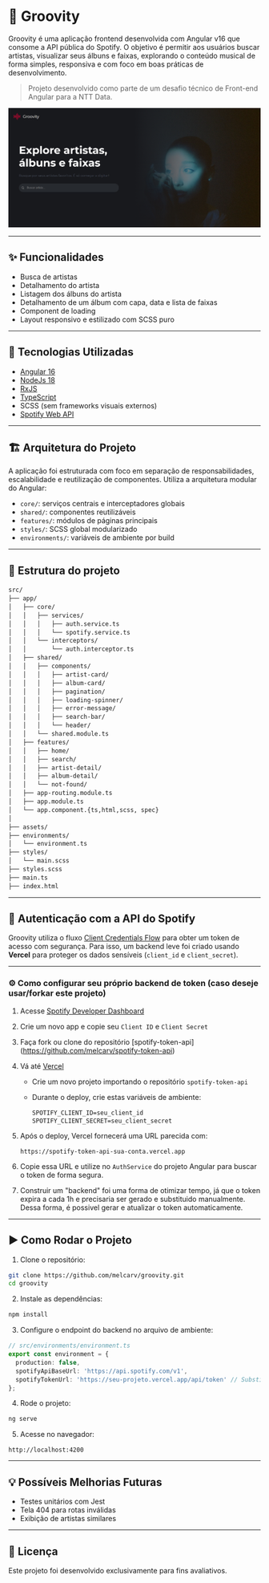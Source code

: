 # 🎵 Groovity

Groovity é uma aplicação frontend desenvolvida com Angular v16 que consome a API pública do Spotify. O objetivo é permitir aos usuários buscar artistas, visualizar seus álbuns e faixas, explorando o conteúdo musical de forma simples, responsiva e com foco em boas práticas de desenvolvimento.

> Projeto desenvolvido como parte de um desafio técnico de Front-end Angular para a NTT Data.

![Página principal da aplicação](/src/assets/image/screenshot.png)

---

## ✨ Funcionalidades

- Busca de artistas
- Detalhamento do artista
- Listagem dos álbuns do artista
- Detalhamento de um álbum com capa, data e lista de faixas
- Component de loading
- Layout responsivo e estilizado com SCSS puro

---

## 🧰 Tecnologias Utilizadas

- [Angular 16](https://angular.io/)
- [NodeJs 18](https://nodejs.org/pt)
- [RxJS](https://rxjs.dev/)
- [TypeScript](https://www.typescriptlang.org/)
- SCSS (sem frameworks visuais externos)
- [Spotify Web API](https://developer.spotify.com/documentation/web-api/)

---

## 🏗️ Arquitetura do Projeto

A aplicação foi estruturada com foco em separação de responsabilidades, escalabilidade e reutilização de componentes. Utiliza a arquitetura modular do Angular:

- `core/`: serviços centrais e interceptadores globais
- `shared/`: componentes reutilizáveis
- `features/`: módulos de páginas principais
- `styles/`: SCSS global modularizado
- `environments/`: variáveis de ambiente por build

---

## 📁 Estrutura do projeto

```txt
src/
├── app/
│   ├── core/
│   │   ├── services/
│   │   │   ├── auth.service.ts
│   │   │   └── spotify.service.ts
│   │   └── interceptors/
│   │       └── auth.interceptor.ts
│   ├── shared/
│   │   ├── components/
│   │   │   ├── artist-card/
│   │   │   ├── album-card/
│   │   │   ├── pagination/
│   │   │   ├── loading-spinner/
│   │   │   ├── error-message/
│   │   │   ├── search-bar/
│   │   │   └── header/
│   │   └── shared.module.ts
│   ├── features/
│   │   ├── home/
│   │   ├── search/
│   │   ├── artist-detail/
│   │   ├── album-detail/
│   │   └── not-found/
│   ├── app-routing.module.ts
│   ├── app.module.ts
│   └── app.component.{ts,html,scss, spec}
│
├── assets/
├── environments/
│   └── environment.ts
├── styles/
│   └── main.scss
├── styles.scss
├── main.ts
├── index.html
```

---

## 🔐 Autenticação com a API do Spotify

Groovity utiliza o fluxo [Client Credentials Flow](https://developer.spotify.com/documentation/web-api/tutorials/client-credentials-flow) para obter um token de acesso com segurança. Para isso, um backend leve foi criado usando **Vercel** para proteger os dados sensíveis (`client_id` e `client_secret`).

---

### ⚙️ Como configurar seu próprio backend de token (caso deseje usar/forkar este projeto)

1. Acesse [Spotify Developer Dashboard](https://developer.spotify.com/dashboard)
2. Crie um novo app e copie seu `Client ID` e `Client Secret`
3. Faça fork ou clone do repositório [spotify-token-api] (https://github.com/melcarv/spotify-token-api)
4. Vá até [Vercel](https://vercel.com)
   - Crie um novo projeto importando o repositório `spotify-token-api`
   - Durante o deploy, crie estas variáveis de ambiente:

     ```
     SPOTIFY_CLIENT_ID=seu_client_id
     SPOTIFY_CLIENT_SECRET=seu_client_secret
     ```

5. Após o deploy, Vercel fornecerá uma URL parecida com:

   ```
   https://spotify-token-api-sua-conta.vercel.app
   ```

6. Copie essa URL e utilize no `AuthService` do projeto Angular para buscar o token de forma segura.

7. Construir um "backend" foi uma forma de otimizar tempo, já que o token expira a cada 1h e precisaria ser gerado e substituido manualmente. Dessa forma, é possivel gerar e atualizar o token automaticamente.

---

## ▶️ Como Rodar o Projeto

1. Clone o repositório:
```bash
git clone https://github.com/melcarv/groovity.git
cd groovity
```

2. Instale as dependências:
```bash
npm install
```

3. Configure o endpoint do backend no arquivo de ambiente:
```ts
// src/environments/environment.ts
export const environment = {
  production: false,
  spotifyApiBaseUrl: 'https://api.spotify.com/v1',
  spotifyTokenUrl: 'https://seu-projeto.vercel.app/api/token' // Substitua pelo seu e inclua manualmente o caminho /api/token. Ao escrever essa Url no navegador, ela deve retornar o objeto com seu token. Aí sim, estará pronto para ser usado.
};
```

4. Rode o projeto:
```bash
ng serve
```

5. Acesse no navegador:
```
http://localhost:4200
```

---

## 💡 Possíveis Melhorias Futuras

- Testes unitários com Jest
- Tela 404 para rotas inválidas
- Exibição de artistas similares

---

## 📜 Licença

Este projeto foi desenvolvido exclusivamente para fins avaliativos.
